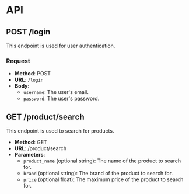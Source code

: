# API

## POST /login

This endpoint is used for user authentication.

### Request

- **Method**: POST
- **URL**: `/login`
- **Body**:
  - `username`: The user's email.
  - `password`: The user's password.





## GET /product/search

This endpoint is used to search for products.

- **Method**: GET
- **URL**: /product/search
- **Parameters**:
   - `product_name` (optional string): The name of the product to search for.
   - `brand` (optional string): The brand of the product to search for.
   - `price` (optional float): The maximum price of the product to search for.